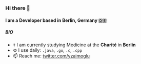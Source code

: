 ### Hi there 👋

#### I am a Developer based in Berlin, Germany 🇩🇪

##### BIO

- ⚕️ I am currently studying Medicine at the **Charité** in **Berlin**
- ⚙️ I use daily: `.java`, `.go`, `.c`, `.cpp`
- 📫 Reach me: [twitter.com/yzaimoglu](https://twitter.com/yzaimoglu)
